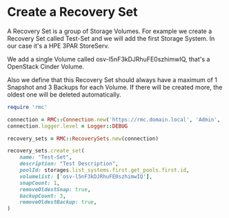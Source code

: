 # Create a Recovery Set

A Recovery Set is a group of Storage Volumes. For example we create a Recovery Set called Test-Set and we will add the first Storage System. In our case it's a HPE 3PAR StoreServ.
 
We add a single Volume called osv-l5nF3kDJRhuFE0szhimwIQ, that's a OpenStack Cinder Volume.

Also we define that this Recovery Set should always have a maximum of 1 Snapshot and 3 Backups for each Volume.
If there will be created more, the oldest one will be deleted automatically.

```ruby
require 'rmc'

connection = RMC::Connection.new('https://rmc.domain.local', 'Admin', 'MySpecialPassword')
connection.logger.level = Logger::DEBUG

recovery_sets = RMC::RecoverySets.new(connection)

recovery_sets.create_set(
    name: "Test-Set",
    description: "Test Description",
    poolId: storages.list_systems.first.get_pools.first.id,
    volumelist: ['osv-l5nF3kDJRhuFE0szhimwIQ'],
    snapCount: 1,
    removeOldestSnap: true,
    backupCount: 3,
    removeOldestBackup: true,
)
```